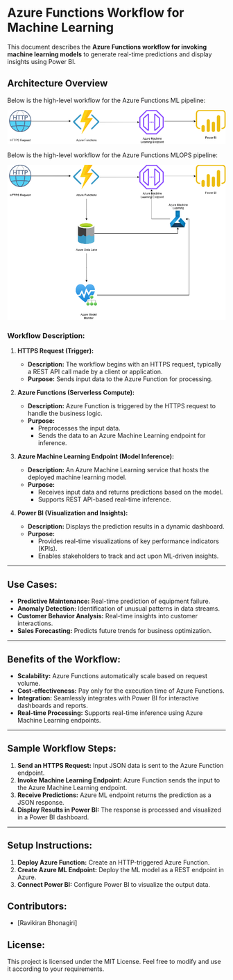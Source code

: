 
# Azure Functions Workflow for Machine Learning

This document describes the **Azure Functions workflow for invoking machine learning models** to generate real-time predictions and display insights using Power BI.

## **Architecture Overview**

Below is the high-level workflow for the Azure Functions ML pipeline:

![Workflow Diagram](media/Azure_Functions_ML.drawio.png)

Below is the high-level workflow for the Azure Functions MLOPS pipeline:

![Workflow Diagram](media/Azure_Functions_MLOPS.png)

### **Workflow Description:**

1. **HTTPS Request (Trigger):**
   - **Description:** The workflow begins with an HTTPS request, typically a REST API call made by a client or application.
   - **Purpose:** Sends input data to the Azure Function for processing.
   
2. **Azure Functions (Serverless Compute):**
   - **Description:** Azure Function is triggered by the HTTPS request to handle the business logic.
   - **Purpose:**
     - Preprocesses the input data.
     - Sends the data to an Azure Machine Learning endpoint for inference.
   
3. **Azure Machine Learning Endpoint (Model Inference):**
   - **Description:** An Azure Machine Learning service that hosts the deployed machine learning model.
   - **Purpose:** 
     - Receives input data and returns predictions based on the model.
     - Supports REST API-based real-time inference.

4. **Power BI (Visualization and Insights):**
   - **Description:** Displays the prediction results in a dynamic dashboard.
   - **Purpose:** 
     - Provides real-time visualizations of key performance indicators (KPIs).
     - Enables stakeholders to track and act upon ML-driven insights.

---

## **Use Cases:**
   - **Predictive Maintenance:** Real-time prediction of equipment failure.
   - **Anomaly Detection:** Identification of unusual patterns in data streams.
   - **Customer Behavior Analysis:** Real-time insights into customer interactions.
   - **Sales Forecasting:** Predicts future trends for business optimization.

---

## **Benefits of the Workflow:**
   - **Scalability:** Azure Functions automatically scale based on request volume.
   - **Cost-effectiveness:** Pay only for the execution time of Azure Functions.
   - **Integration:** Seamlessly integrates with Power BI for interactive dashboards and reports.
   - **Real-time Processing:** Supports real-time inference using Azure Machine Learning endpoints.

---

## **Sample Workflow Steps:**
1. **Send an HTTPS Request:** Input JSON data is sent to the Azure Function endpoint.
2. **Invoke Machine Learning Endpoint:** Azure Function sends the input to the Azure Machine Learning endpoint.
3. **Receive Predictions:** Azure ML endpoint returns the prediction as a JSON response.
4. **Display Results in Power BI:** The response is processed and visualized in a Power BI dashboard.

---

## **Setup Instructions:**
1. **Deploy Azure Function:** Create an HTTP-triggered Azure Function.
2. **Create Azure ML Endpoint:** Deploy the ML model as a REST endpoint in Azure.
3. **Connect Power BI:** Configure Power BI to visualize the output data.

## **Contributors:**
- [Ravikiran Bhonagiri]

## **License:**
This project is licensed under the MIT License. Feel free to modify and use it according to your requirements.
